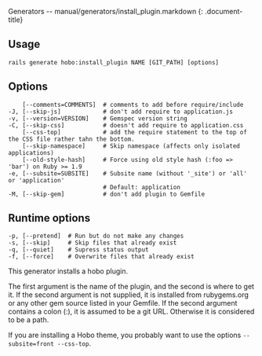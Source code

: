 Generators -- manual/generators/install\_plugin.markdown
{: .document-title}


## Usage

    

    rails generate hobo:install_plugin NAME [GIT_PATH] [options]


## Options

    

        [--comments=COMMENTS]  # comments to add before require/include
    -J, [--skip-js]            # don't add require to application.js
    -v, [--version=VERSION]    # Gemspec version string
    -C, [--skip-css]           # doesn't add require to application.css
        [--css-top]            # add the require statement to the top of the CSS file rather tahn the bottom.
        [--skip-namespace]     # Skip namespace (affects only isolated applications)
        [--old-style-hash]     # Force using old style hash (:foo => 'bar') on Ruby >= 1.9
    -e, [--subsite=SUBSITE]    # Subsite name (without '_site') or 'all' or 'application'
                               # Default: application
    -M, [--skip-gem]           # don't add plugin to Gemfile


## Runtime options

    

    -p, [--pretend]  # Run but do not make any changes
    -s, [--skip]     # Skip files that already exist
    -q, [--quiet]    # Supress status output
    -f, [--force]    # Overwrite files that already exist

This generator installs a hobo plugin.

The first argument is the name of the plugin, and the second is where
to get it.  If the second argument is not supplied, it is installed
from rubygems.org or any other gem source listed in your Gemfile.  If
the second argument contains a colon (:), it is assumed to be a git
URL.  Otherwise it is considered to be a path.

If you are installing a Hobo theme, you probably want to use the options
`--subsite=front --css-top`.
